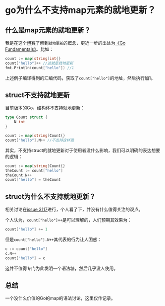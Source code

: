 # go为什么不支持map元素的就地更新？

## 什么是map元素的就地更新？

我是在这个[博客](https://tonybai.com/2023/04/02/map-element-types-support-in-place-update/)了解到`就地更新`的概念，更近一步的出处为[《Go Fundamentals》](https://gopherguides.com/golang-fundamentals-book)。比如：

```go
count := map[string]int{}
count["hello"]++ //这就是就地更新
fmt.Println(count["hello"]) //1
```

上述例子编译得到的汇编代码，获取了`count["hello"]`的地址，然后执行加1。

## struct不支持就地更新

目前版本的Go，结构体不支持就地更新：

```go
type Count struct {
    N int
}

count := map[string]Count{}
count["hello"].N++ //不支持这样做
```

其实，不支持struct的就地更新对于使用者没什么影响，我们可以明确的表达想要的逻辑：

```go
count := map[string]Count{}
theCount := count["hello"]
theCount.N++
count["hello"] = theCount
```

## struct为什么不支持就地更新？

相关讨论在[issue 3117](https://github.com/golang/go/issues/3117)进行，个人看了下，并没有什么值得关注的观点。

个人认为，`count["hello"]++`是可以理解的，人们预期其效果为：

```go
count["hello"] += 1
```

但是`count["hello"].N++`其代表的行为让人困惑：

```go
c := count["hello"]
c.N++
count["hello"] = c
```

这并不值得专门为此发明一个语法糖，然后几乎没人使用。

## 总结

一个没什么价值的Go的map的语法讨论，这里仅作记录。
